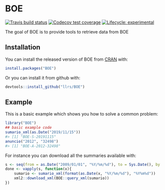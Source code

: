 
<!-- README.md is generated from README.Rmd. Please edit that file -->

# BOE

<!-- badges: start -->

[![Travis build
status](https://travis-ci.org/llrs/BOE.svg?branch=master)](https://travis-ci.org/llrs/BOE)
[![Codecov test
coverage](https://codecov.io/gh/llrs/BOE/branch/master/graph/badge.svg)](https://codecov.io/gh/llrs/BOE?branch=master)
[![Lifecycle:
experimental](https://img.shields.io/badge/lifecycle-experimental-orange.svg)](https://www.tidyverse.org/lifecycle/#experimental)
<!-- badges: end -->

The goal of BOE is to provide tools to retrieve data from BOE

## Installation

You can install the released version of BOE from
[CRAN](https://CRAN.R-project.org) with:

``` r
install.packages("BOE")
```

Or you can install it from github with:

``` r
devtools::install_github("llrs/BOE")
```

## Example

This is a basic example which shows you how to solve a common problem:

``` r
library("BOE")
## basic example code
sumario_xml(as.Date("2019/11/15"))
#> [1] "BOE-S-20191115"
anuncio("2012", "32498")
#> [1] "BOE-A-2012-32498"
```

For instance you can download all the summaries available with:

``` r
s <- seq(from = as.Date("2009/01/01", "%Y/%m/%d"), to = Sys.Date(), by = 1)
done <- vapply(s, function(x){
    sumario <- sumario_xml(format(as.Date(x, "%Y/%m/%d"), "%Y%m%d"))
    xml2::download_xml(BOE::query_xml(sumario))
})
```
